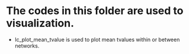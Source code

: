 # The codes in this folder are used to visualization.
- lc_plot_mean_tvalue is used to plot mean tvalues within or between networks.